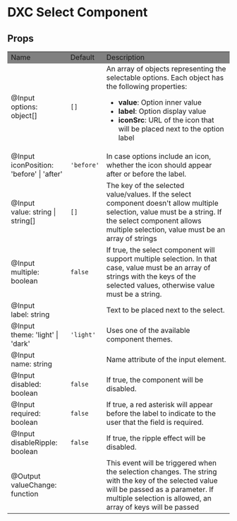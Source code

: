 # DXC Select Component

## Props

<table>
    <tr style="background-color: grey">
        <td>Name</td>
        <td>Default</td>
        <td>Description</td>
    </tr>
    <tr>
        <td>@Input<br>options: object[]</td>
        <td><code>[]</code></td>
        <td>An array of objects representing the selectable options. Each object has the following properties:
            <ul>
                <li><b>value</b>: Option inner value</li>
                <li><b>label</b>: Option display value</li>
                <li><b>iconSrc</b>: URL of the icon that will be placed next to the option label</li>
            </ul>
        </td>
    </tr>
    <tr>
        <td>@Input<br>iconPosition: 'before' | 'after'</td>
        <td><code>'before'</code></td>
        <td>In case options include an icon, whether the icon should appear after or before the label.</td>
    </tr>
    <tr>
        <td>@Input<br>value: string | string[]</td>
        <td><code>[]</code></td>
        <td>The key of the selected value/values. If the select component doesn't allow multiple selection, value must be a string. If the select component allows multiple selection, value must be an array of strings</td>
    </tr>
    <tr>
        <td>@Input<br>multiple: boolean</td>
        <td><code>false</code></td>
        <td>If true, the select component will support multiple selection. In that case, value must be an array of strings with the keys of the selected values, otherwise value must be a string.</td>
    </tr>
    <tr>
        <td>@Input<br>label: string</td>
        <td></td>
        <td>Text to be placed next to the select.</td>
    </tr>
    <tr>
        <td>@Input<br>theme: 'light' | 'dark'</td>
        <td><code>'light'</code></td>
        <td>Uses one of the available component themes.</td>
    </tr>
    <tr>
        <td>@Input<br>name: string</td>
        <td></td>
        <td>Name attribute of the input element.</td>
    </tr>
    <tr>
        <td>@Input<br>disabled: boolean</td>
        <td><code>false</code></td>
        <td>If true, the component will be disabled.</td>
    </tr>
    <tr>
        <td>@Input<br>required: boolean</td>
        <td><code>false</code></td>
        <td>If true, a red asterisk will appear before the label to indicate to the user that the field is required.</td>
    </tr>
    <tr>
        <td>@Input<br>disableRipple: boolean</td>
        <td><code>false</code></td>
        <td>If true, the ripple effect will be disabled.</td>
    </tr>
    <tr>
        <td>@Output<br>valueChange: function</td>
        <td></td>
        <td>This event will be triggered when the selection changes. The string with the key of the selected value will be passed as a parameter. If multiple selection is allowed, an array of keys will be passed</td>
    </tr>
</table>
